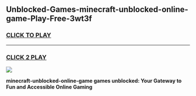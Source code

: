 
## Unblocked-Games-minecraft-unblocked-online-game-Play-Free-3wt3f
<h3>
<a href="https://premium76.site?title=minecraft-unblocked-online-game&ref=23A">CLICK TO PLAY</a></h3>
<hr>

<h3>
<a href="https://premium76.site?title=minecraft-unblocked-online-game&ref=23A">CLICK 2 PLAY</a>
  
</h3>

<a href="https://premium76.site?title=minecraft-unblocked-online-game&ref=23A"><img src="https://clearcache.store/games.png"></a>


**minecraft-unblocked-online-game games unblocked: Your Gateway to Fun and Accessible Online Gaming**
